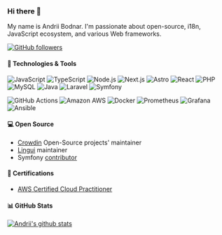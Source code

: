 ### Hi there 👋

My name is Andrii Bodnar. I'm passionate about open-source, i18n, JavaScript ecosystem, and various Web frameworks.

[![GitHub followers](https://img.shields.io/github/followers/andrii-bodnar?label=Follow&style=social)](https://github.com/andrii-bodnar?tab=followers)

#### 🔧 Technologies & Tools

![JavaScript](https://img.shields.io/badge/-JavaScript-black?logo=javascript&cacheSeconds=10000)
![TypeScript](https://img.shields.io/badge/-TypeScript-black?logo=typescript&cacheSeconds=10000)
![Node.js](https://img.shields.io/badge/-Node.js-black?logo=Node.js&cacheSeconds=10000)
![Next.js](https://img.shields.io/badge/-Next.js-black?logo=Next.js&cacheSeconds=10000)
![Astro](https://img.shields.io/badge/-Astro-44178c?logo=Astro&cacheSeconds=10000)
![React](https://img.shields.io/badge/-React-black?logo=react&cacheSeconds=10000)
![PHP](https://img.shields.io/badge/-PHP-black?logo=PHP&cacheSeconds=10000)
![MySQL](https://img.shields.io/badge/-MySQL-black?logo=mysql&cacheSeconds=10000)
![Java](https://img.shields.io/badge/-Java-E34A86?logo=openjdk&cacheSeconds=10000)
![Laravel](https://img.shields.io/badge/-Laravel-teal?logo=laravel&cacheSeconds=10000)
![Symfony](https://img.shields.io/badge/-Symfony-blue?logo=symfony&cacheSeconds=10000)

![GitHub Actions](https://img.shields.io/badge/-GH%20Actions-181717?logo=githubactions&cacheSeconds=10000)
![Amazon AWS](https://img.shields.io/badge/AWS-232F3E?logo=amazon-aws&cacheSeconds=10000)
![Docker](https://img.shields.io/badge/-Docker-black?logo=docker&cacheSeconds=10000)
![Prometheus](https://img.shields.io/badge/-Prometheus-1572B6?logo=prometheus&cacheSeconds=10000)
![Grafana](https://img.shields.io/badge/-Grafana-430098?logo=grafana&cacheSeconds=10000)
![Ansible](https://img.shields.io/badge/-Ansible-3e8391?logo=ansible&cacheSeconds=10000)

#### 💻 Open Source

- [Crowdin](https://github.com/crowdin) Open-Source projects' maintainer
- [Lingui](https://github.com/lingui) maintainer
- Symfony [contributor](https://github.com/search?q=org%3Asymfony+author%3Aandrii-bodnar&type=pullrequests)

#### 📜 Certifications

- [AWS Certified Cloud Practitioner](https://www.credly.com/badges/d703d8b0-d8f0-4178-96eb-c2e7bb67997c/public_url)

#### 📊 GitHub Stats

[![Andrii's github stats](https://github-readme-stats-git-masterrstaa-rickstaa.vercel.app/api?username=andrii-bodnar&count_private=true&show_icons=true&include_all_commits=true&show=reviews,discussions_answered&rank_icon=github)](https://github.com/anuraghazra/github-readme-stats)
